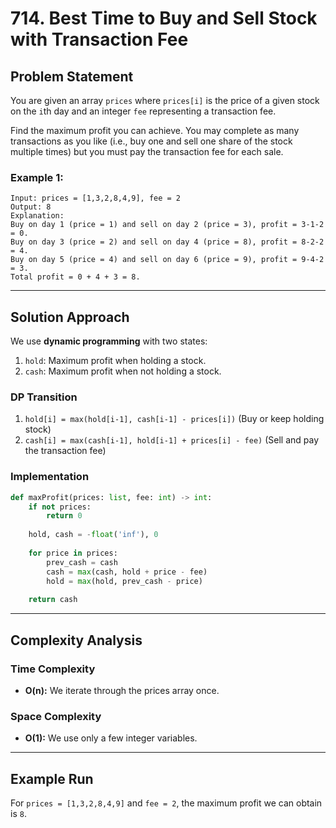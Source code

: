 # 714. Best Time to Buy and Sell Stock with Transaction Fee

## Problem Statement

You are given an array `prices` where `prices[i]` is the price of a given stock on the `i`th day and an integer `fee` representing a transaction fee.

Find the maximum profit you can achieve. You may complete as many transactions as you like (i.e., buy one and sell one share of the stock multiple times) but you must pay the transaction fee for each sale.

### Example 1:

```text
Input: prices = [1,3,2,8,4,9], fee = 2
Output: 8
Explanation: 
Buy on day 1 (price = 1) and sell on day 2 (price = 3), profit = 3-1-2 = 0.
Buy on day 3 (price = 2) and sell on day 4 (price = 8), profit = 8-2-2 = 4.
Buy on day 5 (price = 4) and sell on day 6 (price = 9), profit = 9-4-2 = 3.
Total profit = 0 + 4 + 3 = 8.
```

---

## Solution Approach

We use **dynamic programming** with two states:

1. `hold`: Maximum profit when holding a stock.
2. `cash`: Maximum profit when not holding a stock.

### DP Transition

1. `hold[i] = max(hold[i-1], cash[i-1] - prices[i])` (Buy or keep holding stock)
2. `cash[i] = max(cash[i-1], hold[i-1] + prices[i] - fee)` (Sell and pay the transaction fee)

### Implementation

```python
def maxProfit(prices: list, fee: int) -> int:
    if not prices:
        return 0
    
    hold, cash = -float('inf'), 0
    
    for price in prices:
        prev_cash = cash
        cash = max(cash, hold + price - fee)
        hold = max(hold, prev_cash - price)
    
    return cash
```

---

## Complexity Analysis

### Time Complexity

- **O(n):** We iterate through the prices array once.

### Space Complexity

- **O(1):** We use only a few integer variables.

---

## Example Run

For `prices = [1,3,2,8,4,9]` and `fee = 2`, the maximum profit we can obtain is `8`.